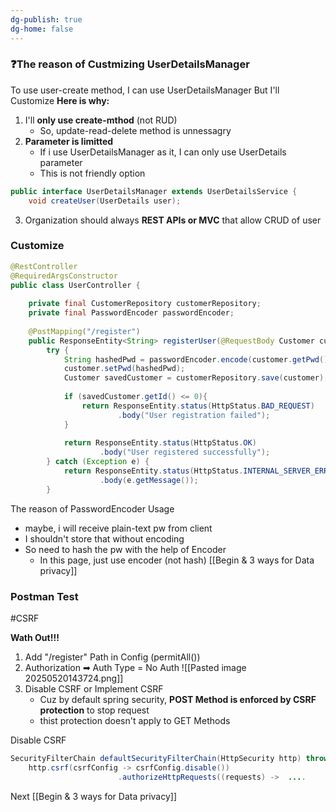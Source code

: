 ```yaml
---
dg-publish: true
dg-home: false
---
```

### ❓The reason of Custmizing UserDetailsManager

To use user-create method, I can use UserDetailsManager
But I'll Customize
**Here is why:**
1. I'll **only use create-mthod** (not RUD)
	- So, update-read-delete method is unnessagry
2. **Parameter is limitted** 
	- If i use UserDetailsManager as it, I can only use UserDetails parameter
	- This is not friendly option
```java 
public interface UserDetailsManager extends UserDetailsService {  
    void createUser(UserDetails user);
```
3. Organization should always **REST APIs or MVC** that allow CRUD of user

### Customize 
```java
@RestController  
@RequiredArgsConstructor  
public class UserController {  
  
    private final CustomerRepository customerRepository;  
    private final PasswordEncoder passwordEncoder;  
  
    @PostMapping("/register")  
    public ResponseEntity<String> registerUser(@RequestBody Customer customer) {  
        try {  
            String hashedPwd = passwordEncoder.encode(customer.getPwd());  
            customer.setPwd(hashedPwd);  
            Customer savedCustomer = customerRepository.save(customer);  
  
            if (savedCustomer.getId() <= 0){  
                return ResponseEntity.status(HttpStatus.BAD_REQUEST)  
                        .body("User registration failed");  
            }  
  
            return ResponseEntity.status(HttpStatus.OK)  
                    .body("User registered successfully");  
        } catch (Exception e) {  
            return ResponseEntity.status(HttpStatus.INTERNAL_SERVER_ERROR)  
                    .body(e.getMessage());  
        }
```

The reason of PasswordEncoder Usage 
- maybe, i will receive plain-text pw from client
- I shouldn't store that without encoding 
- So need to hash the pw with the help of Encoder
	- In this page, just use encoder (not hash) [[Begin & 3 ways for Data privacy]]

### Postman Test
#CSRF 

**Wath Out!!!**
1. Add "/register" Path in Config (permitAll())
2. Authorization ➡ Auth Type = No Auth
		![[Pasted image 20250520143724.png]]
3. Disable CSRF or Implement CSRF
	- Cuz by default spring security, **POST Method is enforced by CSRF protection** to stop request
	- thist protection doesn't apply to GET Methods

Disable CSRF
```java
SecurityFilterChain defaultSecurityFilterChain(HttpSecurity http) throws Exception {  
    http.csrf(csrfConfig -> csrfConfig.disable())  
						.authorizeHttpRequests((requests) ->  ....
```



Next [[Begin & 3 ways for Data privacy]]